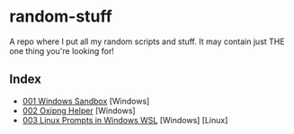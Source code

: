 # random-stuff
A repo where I put all my random scripts and stuff. It may contain just THE one thing you're looking for!

## Index
- [001 Windows Sandbox](001%20Windows%20Sandbox/README.md) [Windows]
- [002 Oxipng Helper](002%20Oxipng%20Helper/README.md) [Windows]
- [003 Linux Prompts in Windows WSL](003%20Linux%20Prompts%20in%20Windows%20WSL/README.md) [Windows] [Linux]
